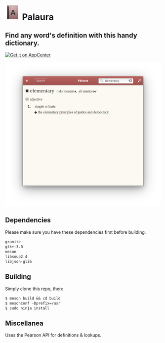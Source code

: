 # ![icon](data/icon.png) Palaura
## Find any word's definition with this handy dictionary.
[![Get it on AppCenter](https://appcenter.elementary.io/badge.svg)](https://appcenter.elementary.io/com.github.lainsce.palaura)

![Screenshot](data/shot.png)

## Dependencies

Please make sure you have these dependencies first before building.

```
granite
gtk+-3.0
meson
libsoup2.4
libjson-glib
```

## Building

Simply clone this repo, then:

```
$ meson build && cd build
$ mesonconf -Dprefix=/usr
$ sudo ninja install
```


## Miscellanea

Uses the Pearson API for definitions & lookups.

